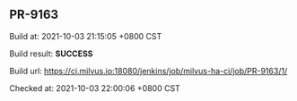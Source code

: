 <h2><a name="pr-9163" class="anchor" href="#pr-9163" rel="nofollow" aria-hidden="true"><span class="octicon octicon-link"></span></a>PR-9163</h2>

<p>Build at: 2021-10-03 21:15:05 +0800 CST</p>

<p>Build result: <strong>SUCCESS</strong></p>

<p>Build url: <a href="https://ci.milvus.io:18080/jenkins/job/milvus-ha-ci/job/PR-9163/1/" rel="nofollow">https://ci.milvus.io:18080/jenkins/job/milvus-ha-ci/job/PR-9163/1/</a></p>

<p>Checked at: 2021-10-03 22:00:06 +0800 CST</p>
